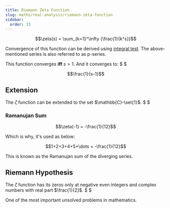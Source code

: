 ```yaml
---
title: Riemann Zeta Function
slug: maths/real-analysis/riemann-zeta-function
sidebar:
  order: 33
---
```


```math
\zeta(s) = \sum_{k=1}^\infty {\frac{1}{k^s}}
```

Convergence of this function can be derived using
[integral test](/maths/real-analysis/convergence-tests/#integral-test). The
above-mentioned series is also referred to as p-series.

This function converges **iff** $s>1$. And it converges to: $ $

```math
\frac{1}{s-1}
```

## Extension

The $\zeta$ function can be extended to the set $\mathbb{C}-\set{1}$. $ $

### Ramanujan Sum

```math
\zeta(-1) = -\frac{1}{12}
```

Which is why, it's used as below:

```math
1+2+3+4+5+\dots = -\frac{1}{12}
```

This is known as the Ramanujan sum of the diverging series.

## Riemann Hypothesis

The $\zeta$ function has its zeros only at negative even integers and complex
numbers with real part $\frac{1}{2}$. $ $

One of the most important unsolved problems in mathematics.
